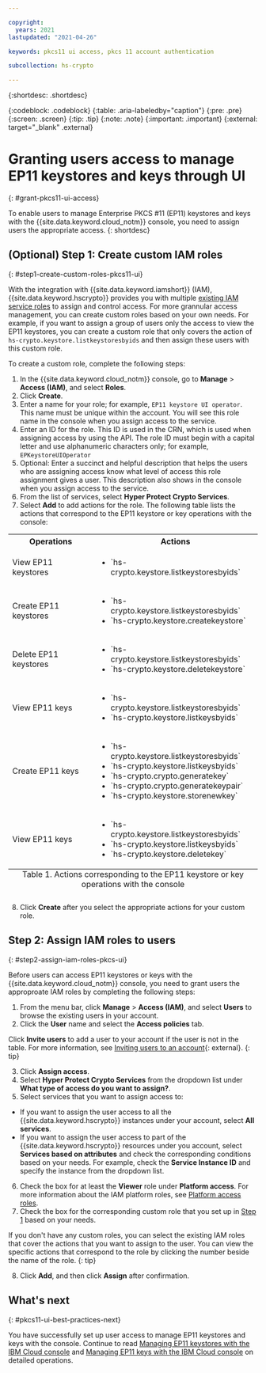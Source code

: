 ```yaml
---

copyright:
  years: 2021
lastupdated: "2021-04-26"

keywords: pkcs11 ui access, pkcs 11 account authentication

subcollection: hs-crypto

---
```

{:shortdesc: .shortdesc}

{:codeblock: .codeblock}
{:table: .aria-labeledby="caption"}
{:pre: .pre}
{:screen: .screen}
{:tip: .tip}
{:note: .note}
{:important: .important}
{:external: target="_blank" .external}

# Granting users access to manage EP11 keystores and keys through UI
{: #grant-pkcs11-ui-access}

To enable users to manage Enterprise PKCS #11 (EP11) keystores and keys with the {{site.data.keyword.cloud_notm}} console, you need to assign users the appropriate access.
{: shortdesc}

## (Optional) Step 1: Create custom IAM roles
{: #step1-create-custom-roles-pkcs11-ui}

With the integration with {{site.data.keyword.iamshort}} (IAM), {{site.data.keyword.hscrypto}} provides you with multiple [existing IAM service roles](/docs/hs-crypto?topic=hs-crypto-manage-access#service-access-roles) to assign and control access. For more grannular access management, you can create custom roles based on your own needs. For example, if you want to assign a group of users only the access to view the EP11 keystores, you can create a custom role that only covers the action of `hs-crypto.keystore.listkeystoresbyids` and then assign these users with this custom role.

To create a custom role, complete the following steps:

1. In the {{site.data.keyword.cloud_notm}} console, go to **Manage** > **Access (IAM)**, and select **Roles**.
2. Click **Create**.
3. Enter a name for your role; for example, `EP11 keystore UI operator`. This name must be unique within the account. You will see this role name in the console when you assign access to the service.
4. Enter an ID for the role. This ID is used in the CRN, which is used when assigning access by using the API. The role ID must begin with a capital letter and use alphanumeric characters only; for example, `EPKeystoreUIOperator`
5. Optional: Enter a succinct and helpful description that helps the users who are assigning access know what level of access this role assignment gives a user. This description also shows in the console when you assign access to the service.
6. From the list of services, select **Hyper Protect Crypto Services**.
7. Select **Add** to add actions for the role. The following table lists the actions that correspond to the EP11 keystore or key operations with the console:

  <table>
    <tr>
      <th>Operations</th>
      <th>Actions</th>
    </tr>
    <tr>
      <td>View EP11 keystores</td>
      <td>
        <ul>
          <li>`hs-crypto.keystore.listkeystoresbyids`</li>
        </ul>
      </td>
    </tr>
    <tr>
      <td>Create EP11 keystores</td>
      <td>
        <ul>
          <li>`hs-crypto.keystore.listkeystoresbyids`</li>
          <li>`hs-crypto.keystore.createkeystore`</li>
        </ul>
      </td>
    </tr>
    <tr>
      <td>Delete EP11 keystores</td>
      <td>
        <ul>
          <li>`hs-crypto.keystore.listkeystoresbyids`</li>
          <li>`hs-crypto.keystore.deletekeystore`</li>
        </ul>
      </td>
    </tr>
    <tr>
      <td>View EP11 keys</td>
      <td>
        <ul>
          <li>`hs-crypto.keystore.listkeystoresbyids`</li>
          <li>`hs-crypto.keystore.listkeysbyids`</li>
        </ul>
      </td>
    </tr>
    <tr>
      <td>Create EP11 keys</td>
      <td>
        <ul>
          <li>`hs-crypto.keystore.listkeystoresbyids`</li>
          <li>`hs-crypto.keystore.listkeysbyids`</li>
          <li>`hs-crypto.crypto.generatekey`</li>
          <li>`hs-crypto.crypto.generatekeypair`</li>
          <li>`hs-crypto.keystore.storenewkey`</li>
        </ul>
      </td>
    </tr>
    <tr>
      <td>View EP11 keys</td>
      <td>
        <ul>
          <li>`hs-crypto.keystore.listkeystoresbyids`</li>
          <li>`hs-crypto.keystore.listkeysbyids`</li>
          <li>`hs-crypto.keystore.deletekey`</li>
        </ul>
      </td>
    </tr>
    <caption style="caption-side:bottom;">Table 1. Actions corresponding to the EP11 keystore or key operations with the console</caption>
  </table>

8. Click **Create** after you select the appropriate actions for your custom role.

## Step 2: Assign IAM roles to users
{: #step2-assign-iam-roles-pkcs-ui}

Before users can access EP11 keystores or keys with the {{site.data.keyword.cloud_notm}} console, you need to grant users the approproate IAM roles by completing the following steps:

1. From the menu bar, click **Manage** &gt; **Access (IAM)**, and select **Users** to browse the existing users in your account.
2. Click the **User** name and select the **Access policies** tab.

  Click **Invite users** to add a user to your account if the user is not in the table. For more information, see [Inviting users to an account](/docs/account?topic=account-iamuserinv){: external}.
  {: tip}

3. Click **Assign access**.
4. Select **Hyper Protect Crypto Services** from the dropdown list under **What type of access do you want to assign?**.
5. Select services that you want to assign access to:

  - If you want to assign the user access to all the {{site.data.keyword.hscrypto}} instances under your account, select **All services**.
  - If you want to assign the user access to part of the {{site.data.keyword.hscrypto}} resources under you account, select **Services based on attributes** and check the corresponding conditions based on your needs. For example, check the **Service Instance ID** and specify the instance from the dropdown list.

6. Check the box for at least the **Viewer** role under **Platform access**. For more information about the IAM platform roles, see [Platform access roles](/docs/hs-crypto?topic=hs-crypto-manage-access#platform-mgmt-roles).
7. Check the box for the corresponding custom role that you set up in [Step 1](#step1-create-custom-roles-pkcs11-ui) based on your needs.

  If you don't have any custom roles, you can select the existing IAM roles that cover the actions that you want to assign to the user. You can view the specific actions that correspond to the role by clicking the number beside the name of the role.
  {: tip}

8. Click **Add**, and then click **Assign** after confirmation.

##  What's next
{: #pkcs11-ui-best-practices-next}

You have successfully set up user access to manage EP11 keystores and keys with the console. Continue to read [Managing EP11 keystores with the IBM Cloud console](/docs/hs-crypto?topic=hs-crypto-manage-ep11-keystores-ui) and [Managing EP11 keys with the IBM Cloud console](/docs/hs-crypto?topic=hs-crypto-manage-ep11-key-ui) on detailed operations.
